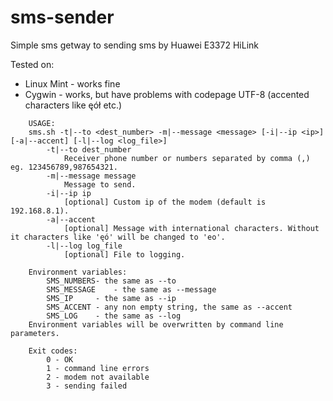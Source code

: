 # sms-sender
Simple sms getway to sending sms by Huawei E3372 HiLink

Tested on:
- Linux Mint - works fine
- Cygwin - works, but have problems with codepage UTF-8 (accented characters like ęół etc.)

```	
	USAGE:
	sms.sh -t|--to <dest_number> -m|--message <message> [-i|--ip <ip>] [-a|--accent] [-l|--log <log_file>]
		-t|--to dest_number
			Receiver phone number or numbers separated by comma (,) eg. 123456789,987654321.
		-m|--message message
			Message to send.
		-i|--ip ip
			[optional] Custom ip of the modem (default is 192.168.8.1).
		-a|--accent
			[optional] Message with international characters. Without it characters like 'ęó' will be changed to 'eo'.
		-l|--log log_file
			[optional] File to logging.
			
	Environment variables:
		SMS_NUMBERS- the same as --to
		SMS_MESSAGE    - the same as --message
		SMS_IP     - the same as --ip
		SMS_ACCENT - any non empty string, the same as --accent
		SMS_LOG    - the same as --log
	Environment variables will be overwritten by command line parameters.

	Exit codes:
		0 - OK
		1 - command line errors
		2 - modem not available
		3 - sending failed
```
